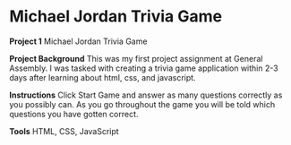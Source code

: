 # Michael Jordan Trivia Game
**Project 1**
Michael Jordan Trivia Game

**Project Background**
This was my first project assignment at General Assembly. I was tasked with creating a trivia game application within 2-3 days after learning about html, css, and javascript.

**Instructions**
Click Start Game and answer as many questions correctly as you possibly can. As you go throughout the game you will be told which questions you have gotten correct.

**Tools**
HTML, CSS, JavaScript
